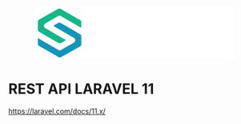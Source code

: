 <p align="center"><img src="https://raw.githubusercontent.com/santikzz/squad-rest/main/public/images/squad.png" width="400" alt="SQUAD LOGO"></p>

# REST API LARAVEL 11
https://laravel.com/docs/11.x/